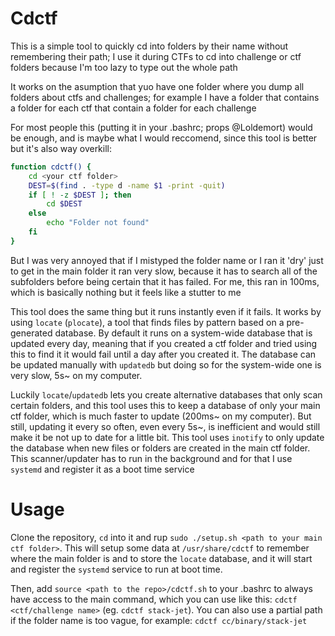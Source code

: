 # Cdctf
This is a simple tool to quickly cd into folders by their name without remembering their path; I use it during CTFs to cd into challenge or ctf folders because I'm too lazy to type out the whole path

It works on the asumption that yuo have one folder where you dump all folders about ctfs and challenges; for example I have a folder that contains a folder for each ctf that contain a folder for each challenge

For most people this (putting it in your .bashrc; props @Loldemort) would be enough, and is maybe what I would reccomend, since this tool is better but it's also way overkill:
```bash
function cdctf() {
    cd <your ctf folder>
    DEST=$(find . -type d -name $1 -print -quit)
    if [ ! -z $DEST ]; then
        cd $DEST
    else
        echo "Folder not found"
    fi
}
```

But I was very annoyed that if I mistyped the folder name or I ran it 'dry' just to get in the main folder it ran very slow, because it has to search all of the subfolders before being certain that it has failed.
For me, this ran in 100ms, which is basically nothing but it feels like a stutter to me

This tool does the same thing but it runs instantly even if it fails. It works by using `locate` (`plocate`), a tool that finds files by pattern based on a pre-generated database. By default it runs on a system-wide database that is updated every day,
meaning that if you created a ctf folder and tried using this to find it it would fail until a day after you created it. The database can be updated manually with `updatedb` but doing so for the system-wide one is very slow, 5s~ on my computer.

Luckily `locate`/`updatedb` lets you create alternative databases that only scan certain folders, and this tool uses this to keep a database of only your main ctf folder, which is much faster to update (200ms~ on my computer).
But still, updating it every so often, even every 5s~, is inefficient and would still make it be not up to date for a little bit. This tool uses `inotify` to only update the database when new files or folders are created in the main ctf folder.
This scanner/updater has to run in the background and for that I use `systemd` and register it as a boot time service

#  Usage
Clone the repository, `cd` into it and rup `sudo ./setup.sh <path to your main ctf folder>`. This will setup some data at `/usr/share/cdctf` to remember where the main folder is and to store the `locate` database,
and it will start and register the `systemd` service to run at boot time.

Then, add `source <path to the repo>/cdctf.sh` to your .bashrc to always have access to the main command, which you can use like this: `cdctf <ctf/challenge name>` (eg. `cdctf stack-jet`).
You can also use a partial path if the folder name is too vague, for example: `cdctf cc/binary/stack-jet`
